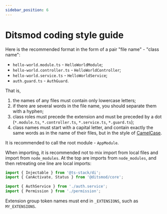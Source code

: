 ```yaml
---
sidebar_position: 6
---
```


# Ditsmod coding style guide

Here is the recommended format in the form of a pair "file name" - "class name":

- `hello-world.module.ts` - `HelloWorldModule`;
- `hello-world.controller.ts` - `HelloWorldController`;
- `hello-world.service.ts` - `HelloWorldService`;
- `auth.guard.ts` - `AuthGuard`.

That is,

1. the names of any files must contain only lowercase letters;
2. if there are several words in the file name, you should separate them with a hyphen;
3. class roles must precede the extension and must be preceded by a dot
(`*.module.ts`, `*.controller.ts`, `*.service.ts`, `*.guard.ts`);
4. class names must start with a capital letter, and contain exactly the same words as in the name
of their files, but in the style of [CamelCase][1].

It is recommended to call the root module - `AppModule`.

When importing, it is recommended not to mix import from local files and import from
`node_modules`. At the top are imports from `node_modules`, and then retreating one line are local imports:

```ts
import { Injectable } from '@ts-stack/di';
import { CanActivate, Status } from '@ditsmod/core';

import { AuthService } from './auth.service';
import { Permission } from './permission';
```

Extension group token names must end in `_EXTENSIONS`, such as `MY_EXTENSIONS`.

[1]: https://uk.wikipedia.org/wiki/%D0%92%D0%B5%D1%80%D0%B1%D0%BB%D1%8E%D0%B6%D0%B8%D0%B9_%D1%80%D0%B5%D0%B3%D1%96%D1%81%D1%82%D1%80
